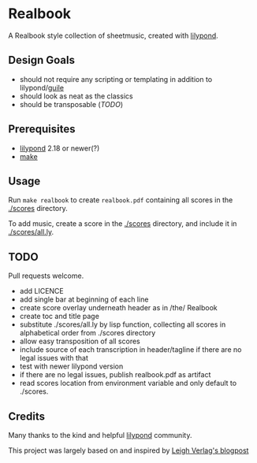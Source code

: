# Realbook

A Realbook style collection of sheetmusic, created with [lilypond](http://lilypond.org).

## Design Goals

+ should not require any scripting or templating in addition to lilypond/[guile](https://www.gnu.org/software/guile/)
+ should look as neat as the classics
+ should be transposable (_TODO_)

## Prerequisites

+ [lilypond](http://lilypond.org) 2.18 or newer(?)
+ [make](https://www.gnu.org/software/make/)

## Usage

Run `make realbook` to create `realbook.pdf` containing all scores in the [./scores](./scores/) directory.

To add music, create a score in the [./scores](./scores/) directory, and include it in [./scores/all.ly](./scores/all.ly).

## TODO

Pull requests welcome.

+ add LICENCE 
+ add single bar at beginning of each line
+ create score overlay underneath header as in /the/ Realbook
+ create toc and title page
+ substitute ./scores/all.ly by lisp function, collecting all scores in alphabetical order from ./scores directory
+ allow easy transposition of all scores
+ include source of each transcription in header/tagline if there are no legal issues with that
+ test with newer lilypond version
+ if there are no legal issues, publish realbook.pdf as artifact
+ read scores location from environment variable and only default to ./scores.

## Credits

Many thanks to the kind and helpful [lilypond](http://lilypond.org) community.

This project was largely based on and inspired by [Leigh Verlag's blogpost](http://leighverlag.blogspot.com/2015/12/mimicking-real-book-look.html)

